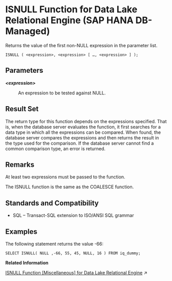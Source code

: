 <!-- loio4140080f259d4f1a9fc85ce11cab8d55 -->

# ISNULL Function for Data Lake Relational Engine \(SAP HANA DB-Managed\)

Returns the value of the first non-NULL expression in the parameter list.



```
ISNULL ( <expression>, <expression> [ …, <expression> ] );
```



<a name="loio4140080f259d4f1a9fc85ce11cab8d55__section_y4v_kmh_trb"/>

## Parameters


<dl>
<dt><b>

*<expression\>*

</b></dt>
<dd>

An expression to be tested against NULL.



</dd>
</dl>



<a name="loio4140080f259d4f1a9fc85ce11cab8d55__section_b2k_lmh_trb"/>

## Result Set

The return type for this function depends on the expressions specified. That is, when the database server evaluates the function, it first searches for a data type in which all the expressions can be compared. When found, the database server compares the expressions and then returns the result in the type used for the comparison. If the database server cannot find a common comparison type, an error is returned.



<a name="loio4140080f259d4f1a9fc85ce11cab8d55__section_mbf_mmh_trb"/>

## Remarks

At least two expressions must be passed to the function.

The ISNULL function is the same as the COALESCE function.



<a name="loio4140080f259d4f1a9fc85ce11cab8d55__section_ml2_fnh_trb"/>

## Standards and Compatibility

-   SQL – Transact-SQL extension to ISO/ANSI SQL grammar



<a name="loio4140080f259d4f1a9fc85ce11cab8d55__section_at4_fnh_trb"/>

## Examples

The following statement returns the value -66:

```
SELECT ISNULL( NULL ,-66, 55, 45, NULL, 16 ) FROM iq_dummy;
```

**Related Information**  


[ISNULL Function \[Miscellaneous\] for Data Lake Relational Engine](https://help.sap.com/viewer/19b3964099384f178ad08f2d348232a9/2024_3_QRC/en-US/a55a73cd84f21015ae0b9236251e12e7.html "Returns the value of the first non-NULL expression in the parameter list.") :arrow_upper_right:

